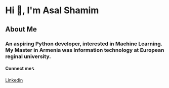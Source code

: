 # Hi 🙋, I'm Asal Shamim

## About Me

### An aspiring Python developer, interested in Machine Learning. My Master in Armenia was Information technology at European reginal university.

#### Connect me 📞
[Linkedin](https://www.linkedin.com/in/asal-s-6a19891b6/)

